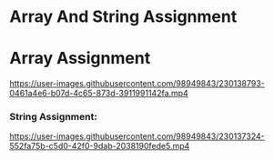 # Array And String Assignment

# Array Assignment


https://user-images.githubusercontent.com/98949843/230138793-0461a4e6-b07d-4c65-873d-3911991142fa.mp4



### String Assignment:

https://user-images.githubusercontent.com/98949843/230137324-552fa75b-c5d0-42f0-9dab-2038190fede5.mp4


